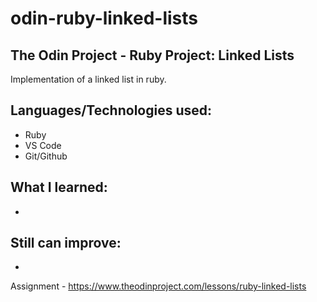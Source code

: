 # odin-ruby-linked-lists
## The Odin Project - Ruby Project: Linked Lists

Implementation of a linked list in ruby.

## Languages/Technologies used:
 - Ruby
 - VS Code
 - Git/Github

## What I learned:
 - 
 
## Still can improve:
 - 

Assignment - https://www.theodinproject.com/lessons/ruby-linked-lists